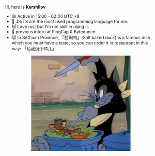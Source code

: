 Hi, here is <strong> Karshilov</strong>

+ 😪 Active in 15:00 - 02:00 UTC +8
+ 🥳 JS/TS are the most used programming language for me.
+ 😻 Love rust but I'm not skill in using it.
+ 🤍 previous intern at PingCap & Bytedance.
+ 😈 In SiChuan Province, 「盐焗鸭」(Salt baked duck) is a famous dish which you must have a taste, so you can order it in restaurant in this way: 「给我焗个鸭儿」.


<p align="center">
  <img src="https://github.com/Karshilov/Karshilov/blob/master/images/bg.png" width="65%">
</p>
